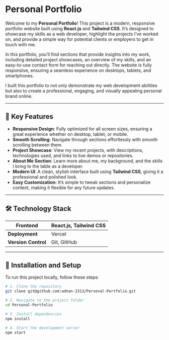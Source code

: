 # Personal Portfolio

Welcome to my **Personal Portfolio**! This project is a modern, responsive portfolio website built using **React.js** and **Tailwind CSS**. It’s designed to showcase my skills as a web developer, highlight the projects I’ve worked on, and provide a simple way for potential clients or employers to get in touch with me.

In this portfolio, you’ll find sections that provide insights into my work, including detailed project showcases, an overview of my skills, and an easy-to-use contact form for reaching out directly. The website is fully responsive, ensuring a seamless experience on desktops, tablets, and smartphones.

I built this portfolio to not only demonstrate my web development abilities but also to create a professional, engaging, and visually appealing personal brand online.

---

## 🌟 Key Features  

- **Responsive Design**: Fully optimized for all screen sizes, ensuring a great experience whether on desktop, tablet, or mobile.
- **Smooth Scrolling**: Navigate through sections effortlessly with smooth scrolling between them.
- **Project Showcase**: View my recent projects, with descriptions, technologies used, and links to live demos or repositories.
- **About Me Section**: Learn more about me, my background, and the skills I bring to the table as a developer.
- **Modern UI**: A clean, stylish interface built using **Tailwind CSS**, giving it a professional and polished look.
- **Easy Customization**: It’s simple to tweak sections and personalize content, making it flexible for any future updates.

---

## 🛠️ Technology Stack  

| **Frontend**         | React.js, Tailwind CSS         |  
|----------------------|--------------------------------|  
| **Deployment**        | Vercel                        |  
| **Version Control**   | Git, GitHub                   |  

---

## 🌟 Installation and Setup  

To run this project locally, follow these steps:

```bash
# 1. Clone the repository
git clone git@github.com:adnan-2313/Personal-Portfolio.git

# 2. Navigate to the project folder
cd Personal-Portfolio

# 3. Install dependencies
npm install

# 4. Start the development server
npm start
